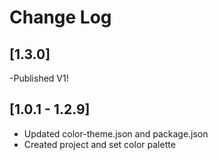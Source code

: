 # Change Log

## [1.3.0]

-Published V1!

## [1.0.1 - 1.2.9]

- Updated color-theme.json and package.json
- Created project and set color palette
